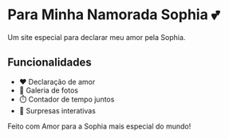 # Para Minha Namorada Sophia 💕

Um site especial para declarar meu amor pela Sophia.

## Funcionalidades

- ❤️ Declaração de amor
- 📸 Galeria de fotos
- ⏱️ Contador de tempo juntos
- 💖 Surpresas interativas

Feito com Amor para a Sophia mais especial do mundo!
